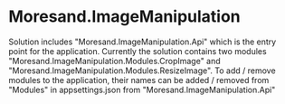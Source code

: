 # Moresand.ImageManipulation

Solution includes "Moresand.ImageManipulation.Api" which is the entry point for the application.
Currently the solution contains two modules "Moresand.ImageManipulation.Modules.CropImage" and "Moresand.ImageManipulation.Modules.ResizeImage". 
To add / remove modules to the application, their names can be added / removed from "Modules" in appsettings.json from "Moresand.ImageManipulation.Api"
